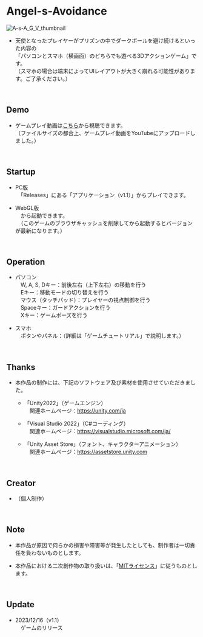 # Angel-s-Avoidance

![A-s-A_G_V_thumbnail](https://user-images.githubusercontent.com/113690929/208066992-5c552630-02b9-41c3-8004-cb7b61541c3a.png)

* 天使となったプレイヤーがプリズンの中でダークボールを避け続けるといった内容の<br>
「パソコンとスマホ（横画面）のどちらでも遊べる3Dアクションゲーム」です。<br>
（スマホの場合は端末によってUIレイアウトが大きく崩れる可能性があります。ご了承ください。）
<br />

## Demo

* ゲームプレイ動画は[こちら](https://youtu.be/bsv-jhvvEcs)から視聴できます。<br>
（ファイルサイズの都合上、ゲームプレイ動画をYouTubeにアップロードしました。）
<br />

## Startup

* PC版<br>
　「Releases」にある「アプリケーション（v1.1）」からプレイできます。

* WebGL版<br>
　から起動できます。<br>
　（このゲームのブラウザキャッシュを削除してから起動するとバージョンが最新になります。）
<br />

## Operation

* パソコン<br>
　W, A, S, Dキー：前後左右（上下左右）の移動を行う<br>
　Eキー：移動モードの切り替えを行う<br>
　マウス（タッチパッド）：プレイヤーの視点制御を行う<br>
　Spaceキー：ガードアクションを行う<br>
　Xキー：ゲームポーズを行う

* スマホ<br>
　ボタンやパネル：（詳細は「ゲームチュートリアル」で説明します。）
<br />

## Thanks

* 本作品の制作には、下記のソフトウェア及び素材を使用させていただきました。

  * 「Unity2022」（ゲームエンジン）<br>
  　関連ホームページ：https://unity.com/ja

  * 「Visual Studio 2022」（C#コーディング）<br>
  　関連ホームページ：https://visualstudio.microsoft.com/ja/

  * 「Unity Asset Store」（フォント、キャラクターアニメーション）<br>
  　関連ホームページ：https://assetstore.unity.com
<br />

## Creator

* （個人制作）
<br />

## Note

* 本作品が原因で何らかの損害や障害等が発生したとしても、制作者は一切責任を負わないものとします。

* 本作品における二次創作物の取り扱いは、「[MITライセンス](LICENSE)」に従うものとします。
<br />

## Update

* 2023/12/16（v1.1）<br>
　ゲームのリリース
<br />
